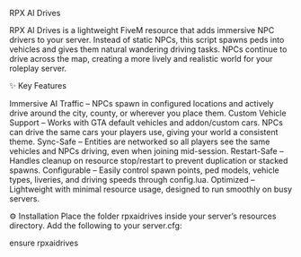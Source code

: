 RPX AI Drives

RPX AI Drives is a lightweight FiveM resource that adds immersive NPC drivers to your server. Instead of static NPCs, this script spawns peds into vehicles and gives them natural wandering driving tasks. NPCs continue to drive across the map, creating a more lively and realistic world for your roleplay server.

✨ Key Features

Immersive AI Traffic – NPCs spawn in configured locations and actively drive around the city, county, or wherever you place them.
Custom Vehicle Support – Works with GTA default vehicles and addon/custom cars. NPCs can drive the same cars your players use, giving your world a consistent theme.
Sync-Safe – Entities are networked so all players see the same vehicles and NPCs driving, even when joining mid-session.
Restart-Safe – Handles cleanup on resource stop/restart to prevent duplication or stacked spawns.
Configurable – Easily control spawn points, ped models, vehicle types, liveries, and driving speeds through config.lua.
Optimized – Lightweight with minimal resource usage, designed to run smoothly on busy servers.

⚙️ Installation
Place the folder rpxaidrives inside your server’s resources directory.
Add the following to your server.cfg:

ensure rpxaidrives
